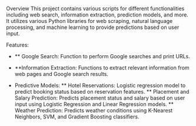 Overview
This project contains various scripts for different functionalities including web search, information extraction, prediction models, and more. It utilizes various Python libraries for web scraping, natural language processing, and machine learning to provide predictions based on user input.

Features:

- ** Google Search: Function to perform Google searches and print URLs.
- **Information Extraction: Functions to extract relevant information from web pages and Google search results.

- Predictive Models:
** Hotel Reservations: Logistic regression model to predict booking status based on reservation features.
** Placement and Salary Prediction: Predicts placement status and salary based on user input using Logistic Regression and Linear Regression models.
** Weather Prediction: Predicts weather conditions using K-Nearest Neighbors, SVM, and Gradient Boosting classifiers.
